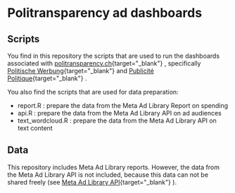 # Politransparency ad dashboards 

## Scripts 
You find in this repository the scripts that are used to run the dashboards associated with [politransparency.ch](https://politransparency.ch){target="_blank"} , specifically [Politische Werbung](https://politransparency.shinyapps.io/politischewerbung/){target="_blank"}  and [Publicité Politique](https://politransparency.shinyapps.io/publicitepolitique/){target="_blank"} . 

You also find the scripts that are used for data preparation: 
* report.R : prepare the data from the Meta Ad Library Report on spending 
* api.R : prepare the data from the Meta Ad Library API on ad audiences 
* text_wordcloud.R : prepare the data from the Meta Ad Library API on text content 

## Data
This repository includes Meta Ad Library reports. However, the data from the Meta Ad Library API is not included, because this data can not be shared freely (see [Meta Ad Library API](https://www.facebook.com/ads/library/api/?source=nav-panel){target="_blank"} ). 



